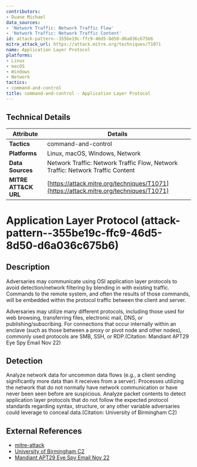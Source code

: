 ```yaml
---
contributors:
- Duane Michael
data_sources:
- 'Network Traffic: Network Traffic Flow'
- 'Network Traffic: Network Traffic Content'
id: attack-pattern--355be19c-ffc9-46d5-8d50-d6a036c675b6
mitre_attack_url: https://attack.mitre.org/techniques/T1071
name: Application Layer Protocol
platforms:
- Linux
- macOS
- Windows
- Network
tactics:
- command-and-control
title: command-and-control - Application Layer Protocol
---
```


## Technical Details

| Attribute | Details |
|-----------|----------|
| **Tactics** | command-and-control |
| **Platforms** | Linux, macOS, Windows, Network |
| **Data Sources** | Network Traffic: Network Traffic Flow, Network Traffic: Network Traffic Content |
| **MITRE ATT&CK URL** | [https://attack.mitre.org/techniques/T1071](https://attack.mitre.org/techniques/T1071) |

# Application Layer Protocol (attack-pattern--355be19c-ffc9-46d5-8d50-d6a036c675b6)

## Description
Adversaries may communicate using OSI application layer protocols to avoid detection/network filtering by blending in with existing traffic. Commands to the remote system, and often the results of those commands, will be embedded within the protocol traffic between the client and server. 

Adversaries may utilize many different protocols, including those used for web browsing, transferring files, electronic mail, DNS, or publishing/subscribing. For connections that occur internally within an enclave (such as those between a proxy or pivot node and other nodes), commonly used protocols are SMB, SSH, or RDP.(Citation: Mandiant APT29 Eye Spy Email Nov 22) 

## Detection
Analyze network data for uncommon data flows (e.g., a client sending significantly more data than it receives from a server). Processes utilizing the network that do not normally have network communication or have never been seen before are suspicious. Analyze packet contents to detect application layer protocols that do not follow the expected protocol standards regarding syntax, structure, or any other variable adversaries could leverage to conceal data.(Citation: University of Birmingham C2)

## External References
- [mitre-attack](https://attack.mitre.org/techniques/T1071)
- [University of Birmingham C2](https://arxiv.org/ftp/arxiv/papers/1408/1408.1136.pdf)
- [Mandiant APT29 Eye Spy Email Nov 22](https://www.mandiant.com/resources/blog/unc3524-eye-spy-email)

